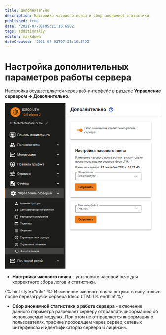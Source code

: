 ```yaml
---
title: Дополнительно
description: Настройка часового пояса и сбор анонимной статистики.
published: true
date: '2021-07-08T05:11:16.698Z'
tags: additionally
editor: markdown
dateCreated: '2021-04-02T07:25:19.649Z'
---
```


# Настройка дополнительных параметров работы сервера

Настройка осуществляется через веб-интерфейс в разделе **Управление сервером -&gt; Дополнительно**.

![](../../.gitbook/assets/addition.png)

* **Настройка часового пояса** - установите часовой пояс для корректного сбора логов и статистики. 

{% hint style="info" %}
Изменение часового пояса вступит в силу только после перезагрузки сервера Ideco UTM. 
{% endhint %}

* **Сбор анонимной статистики о работе сервера** - включение данного параметра разрешает серверу отправлять информацию об используемых модулях. При этом не отправляется информация о пользователях, трафике проходящем через сервер, сетевых интерфейсах и идентификаторах сервера и лицензии.

